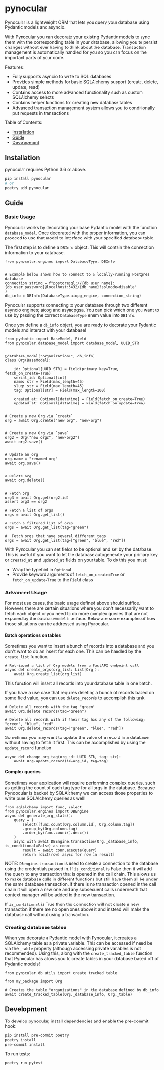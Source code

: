 # pynocular

Pynocular is a lightweight ORM that lets you query your database using Pydantic models and asyncio.

With Pynocular you can decorate your existing Pydantic models to sync them with the corresponding table in your
database, allowing you to persist changes without ever having to think about the database. Transaction management is 
automatically handled for you so you can focus on the important parts of your code.


Features:

- Fully supports asyncio to write to SQL databases
- Provides simple methods for basic SQLAlchemy support (create, delete, update, read)
- Contains access to more advanced functionality such as custom SQLAlchemy selects
- Contains helper functions for creating new database tables
- Advanced transaction management system allows you to conditionally put requests in transactions

Table of Contents:

- [Installation](#installation)
- [Guide](#guide)
- [Development](#development)

## Installation

pynocular requires Python 3.6 or above.

```bash
pip install pynocular
# or
poetry add pynocular
```

## Guide

### Basic Usage
Pynocular works by decorating your base Pydantic model with the function `database_model`. Once decorated
with the proper information, you can proceed to use that model to interface with your specified database table.

The first step is to define a `DBInfo` object. This will contain the connection information to your database.

```
from pynocular.engines import DatabaseType, DBInfo


# Example below shows how to connect to a locally-running Postgres database
connection_string = f"postgresql://{db_user_name}:{db_user_password}@localhost:5432/{db_name}?sslmode=disable"
)
db_info = DBInfo(DatabaseType.aiopg_engine, connection_string)
```

Pynocular supports connecting to your database through two different asyncio engines; aiopg and asyncpgsa.
You can pick which one you want to use by passing the correct `DatabaseType` enum value into `DBInfo`.

Once you define a `db_info` object, you are ready to decorate your Pydantic models and interact with your database!

```
from pydantic import BaseModel, Field
from pynocular.database_model import database_model, UUID_STR


@database_model("organizations", db_info)
class Org(BaseModel):

    id: Optional[UUID_STR] = Field(primary_key=True, fetch_on_create=True)
    serial_id: Optional[int]
    name: str = Field(max_length=45)
    slug: str = Field(max_length=45)
    tag: Optional[str] = Field(max_length=100)

    created_at: Optional[datetime] = Field(fetch_on_create=True)
    updated_at: Optional[datetime] = Field(fetch_on_update=True)


# Create a new Org via `create`
org = await Org.create("new org", "new-org")


# Create a new Org via `save`
org2 = Org("new org2", "new-org2")
await org2.save()


# Update an org
org.name = "renamed org"
await org.save()


# Delete org
await org.delete()


# Fetch org
org3 = await Org.get(org2.id)
assert org3 == org2

# Fetch a list of orgs
orgs = await Org.get_list()

# Fetch a filtered list of orgs
orgs = await Org.get_list(tag="green")

#  Fetch orgs that have several different tags
orgs = await Org.get_list(tag=["green", "blue", "red"])
```

With Pynocular you can set fields to be optional and set by the database. This is useful
if you want to let the database autogenerate your primary key or `created_at` and `updated_at` fields
on your table. To do this you must:
* Wrap the typehint in `Optional`
* Provide keyword arguments of `fetch_on_create=True` or `fetch_on_update=True` to the `Field` class

### Advanced Usage
For most use cases, the basic usage defined above should suffice. However, there are certain situations
where you don't necessarily want to fetch each object or you need to do more complex queries that
are not exposed by the `DatabaseModel` interface. Below are some examples of how those situations can
be addressed using Pynocular.

#### Batch operations on tables
Sometimes you want to insert a bunch of records into a database and you don't want to do an insert for each one.
This can be handled by the `create_list` function.

```
# Retrieved a list of Org models from a FastAPI endpoint call
async def create_orgs(org_list: List[Org]):
    await Org.create_list(org_list)

```
This function will insert all records into your database table in one batch.


If you have a use case that requires deleting a bunch of records based on some field value, you can use `delete_records` to accomplish
this task
```
# Delete all records with the tag "green"
await Org.delete_records(tag="green")

# Delete all records with if their tag has any of the following; "green", "blue", "red"
await Org.delete_records(tag=["green", "blue", "red"])
```

Sometimes you may want to update the value of a record in a database without having to fetch it first. This can be accomplished by using
the `update_record` function
```
async def change_org_tag(org_id: UUID_STR, tag: str):
    await Org.update_record(id=org_id, tag=tag)
```

#### Complex queries
Sometimes your application will require performing complex queries, such as getting the count of each tag type for all orgs in the database.
Because Pynoocular is backed by SQLAlchemy we can access those properties to write pure SQLAlchemy queries as well!

```
from sqlalchemy import func, select
from pynocular.engines import DBEngine
async def generate_org_stats():
    query = (
        select([func.count(Org.column.id), Org.column.tag])
        .group_by(Org.column.tag)
        .order_by(func.count().desc())
    )
    async with await DBEngine.transaction(Org._database_info, is_conditional=False) as conn:
        result = await conn.execute(query)
        return [dict(row) async for row in result]
``` 
NOTE: `DBengine.transaction` is used to create a connection to the database using the credentials passed in.
If `is_conditional` is False then it will add the query to any transaction that is opened in the call chain. This allows us to make database calls
in different functions but still have them all be under the same database transaction. If there is no transaction opened in the call chain it will open
a new one and any subsequent calls underneath that context manager will be added to the new transaction.

If `is_conditional` is True then the connection will not create a new transaction if there are no open ones above it and instead will make the database call
without using a transaction.


### Creating database tables
When you decorate a Pydantic model with Pynocular, it creates a SQLAlchemy table as a private variable. This can be accessed if need be via the `_table` property
(although accessing private variables is not recommended). Using this, along with the `create_tracked_table` function that Pynocular has allows you to create tables
in your database based off of Pydantic models!

```
from pynocular.db_utils import create_tracked_table

from my_package import Org

# Creates the table "organizations" in the database defined by db_info
await create_tracked_table(Org._database_info, Org._table)

```

## Development

To develop pynocular, install dependencies and enable the pre-commit hook:

```bash
pip install pre-commit poetry
poetry install
pre-commit install
```

To run tests:

```bash
poetry run pytest
```
